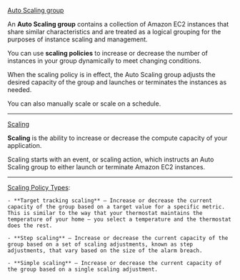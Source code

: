
[Auto Scaling group](https://docs.aws.amazon.com/autoscaling/ec2/userguide/AutoScalingGroup.html)

An **Auto Scaling group** contains a collection of Amazon EC2 instances that share similar characteristics and are treated as a logical grouping for the purposes of instance scaling and management.

You can use **scaling policies** to increase or decrease the number of instances in your group dynamically to meet changing conditions. 

When the scaling policy is in effect, the Auto Scaling group adjusts the desired capacity of the group and launches or terminates the instances as needed. 

You can also manually scale or scale on a schedule.

_________


[Scaling](https://docs.aws.amazon.com/autoscaling/ec2/userguide/scaling_plan.html)

**Scaling** is the ability to increase or decrease the compute capacity of your application. 

Scaling starts with an event, or scaling action, which instructs an Auto Scaling group to either launch or terminate Amazon EC2 instances.

_________


[Scaling Policy Types](https://docs.aws.amazon.com/autoscaling/ec2/userguide/as-scale-based-on-demand.html):

    - **Target tracking scaling** — Increase or decrease the current capacity of the group based on a target value for a specific metric. This is similar to the way that your thermostat maintains the temperature of your home – you select a temperature and the thermostat does the rest.

    - **Step scaling** — Increase or decrease the current capacity of the group based on a set of scaling adjustments, known as step adjustments, that vary based on the size of the alarm breach.

    - **Simple scaling** — Increase or decrease the current capacity of the group based on a single scaling adjustment.